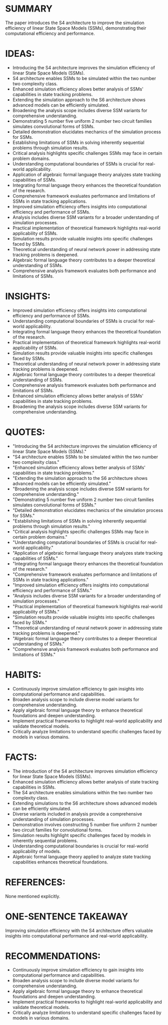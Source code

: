 # SUMMARY
The paper introduces the S4 architecture to improve the simulation efficiency of linear State Space Models (SSMs), demonstrating their computational efficiency and performance.

# IDEAS:
- Introducing the S4 architecture improves the simulation efficiency of linear State Space Models (SSMs).
- S4 architecture enables SSMs to be simulated within the two number two complexity class.
- Enhanced simulation efficiency allows better analysis of SSMs' capabilities in state tracking problems.
- Extending the simulation approach to the S6 architecture shows advanced models can be efficiently simulated.
- Broadening the analysis scope includes diverse SSM variants for comprehensive understanding.
- Demonstrating 5 number five uniform 2 number two circuit families simulates convolutional forms of SSMs.
- Detailed demonstration elucidates mechanics of the simulation process for SSMs.
- Establishing limitations of SSMs in solving inherently sequential problems through simulation results.
- Critical analysis highlights specific challenges SSMs may face in certain problem domains.
- Understanding computational boundaries of SSMs is crucial for real-world applicability.
- Application of algebraic formal language theory analyzes state tracking capabilities of SSMs.
- Integrating formal language theory enhances the theoretical foundation of the research.
- Comprehensive framework evaluates performance and limitations of SSMs in state tracking applications.
- Improved simulation efficiency offers insights into computational efficiency and performance of SSMs.
- Analysis includes diverse SSM variants for a broader understanding of simulation processes.
- Practical implementation of theoretical framework highlights real-world applicability of SSMs.
- Simulation results provide valuable insights into specific challenges faced by SSMs.
- Theoretical understanding of neural network power in addressing state tracking problems is deepened.
- Algebraic formal language theory contributes to a deeper theoretical understanding of SSMs.
- Comprehensive analysis framework evaluates both performance and limitations of SSMs.

# INSIGHTS:
- Improved simulation efficiency offers insights into computational efficiency and performance of SSMs.
- Understanding computational boundaries of SSMs is crucial for real-world applicability.
- Integrating formal language theory enhances the theoretical foundation of the research.
- Practical implementation of theoretical framework highlights real-world applicability of SSMs.
- Simulation results provide valuable insights into specific challenges faced by SSMs.
- Theoretical understanding of neural network power in addressing state tracking problems is deepened.
- Algebraic formal language theory contributes to a deeper theoretical understanding of SSMs.
- Comprehensive analysis framework evaluates both performance and limitations of SSMs.
- Enhanced simulation efficiency allows better analysis of SSMs' capabilities in state tracking problems.
- Broadening the analysis scope includes diverse SSM variants for comprehensive understanding.

# QUOTES:
- "Introducing the S4 architecture improves the simulation efficiency of linear State Space Models (SSMs)."
- "S4 architecture enables SSMs to be simulated within the two number two complexity class."
- "Enhanced simulation efficiency allows better analysis of SSMs' capabilities in state tracking problems."
- "Extending the simulation approach to the S6 architecture shows advanced models can be efficiently simulated."
- "Broadening the analysis scope includes diverse SSM variants for comprehensive understanding."
- "Demonstrating 5 number five uniform 2 number two circuit families simulates convolutional forms of SSMs."
- "Detailed demonstration elucidates mechanics of the simulation process for SSMs."
- "Establishing limitations of SSMs in solving inherently sequential problems through simulation results."
- "Critical analysis highlights specific challenges SSMs may face in certain problem domains."
- "Understanding computational boundaries of SSMs is crucial for real-world applicability."
- "Application of algebraic formal language theory analyzes state tracking capabilities of SSMs."
- "Integrating formal language theory enhances the theoretical foundation of the research."
- "Comprehensive framework evaluates performance and limitations of SSMs in state tracking applications."
- "Improved simulation efficiency offers insights into computational efficiency and performance of SSMs."
- "Analysis includes diverse SSM variants for a broader understanding of simulation processes."
- "Practical implementation of theoretical framework highlights real-world applicability of SSMs."
- "Simulation results provide valuable insights into specific challenges faced by SSMs."
- "Theoretical understanding of neural network power in addressing state tracking problems is deepened."
- "Algebraic formal language theory contributes to a deeper theoretical understanding of SSMs."
- "Comprehensive analysis framework evaluates both performance and limitations of SSMs."

# HABITS:
- Continuously improve simulation efficiency to gain insights into computational performance and capabilities.
- Broaden analysis scope to include diverse model variants for comprehensive understanding.
- Apply algebraic formal language theory to enhance theoretical foundations and deepen understanding.
- Implement practical frameworks to highlight real-world applicability and validate theoretical models.
- Critically analyze limitations to understand specific challenges faced by models in various domains.

# FACTS:
- The introduction of the S4 architecture improves simulation efficiency for linear State Space Models (SSMs).
- Enhanced simulation efficiency allows better analysis of state tracking capabilities in SSMs.
- The S4 architecture enables simulations within the two number two complexity class.
- Extending simulations to the S6 architecture shows advanced models can be efficiently simulated.
- Diverse variants included in analysis provide a comprehensive understanding of simulation processes.
- Demonstration involves constructing 5 number five uniform 2 number two circuit families for convolutional forms.
- Simulation results highlight specific challenges faced by models in inherently sequential problems.
- Understanding computational boundaries is crucial for real-world applicability of models.
- Algebraic formal language theory applied to analyze state tracking capabilities enhances theoretical foundations.

# REFERENCES:
None mentioned explicitly.

# ONE-SENTENCE TAKEAWAY
Improving simulation efficiency with the S4 architecture offers valuable insights into computational performance and real-world applicability.

# RECOMMENDATIONS:
- Continuously improve simulation efficiency to gain insights into computational performance and capabilities.
- Broaden analysis scope to include diverse model variants for comprehensive understanding.
- Apply algebraic formal language theory to enhance theoretical foundations and deepen understanding.
- Implement practical frameworks to highlight real-world applicability and validate theoretical models.
- Critically analyze limitations to understand specific challenges faced by models in various domains.
